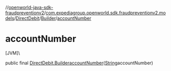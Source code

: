 //[openworld-java-sdk-fraudpreventionv2](../../../../index.md)/[com.expediagroup.openworld.sdk.fraudpreventionv2.models](../../index.md)/[DirectDebit](../index.md)/[Builder](index.md)/[accountNumber](account-number.md)

# accountNumber

[JVM]\

public final [DirectDebit.Builder](index.md)[accountNumber](account-number.md)([String](https://docs.oracle.com/javase/8/docs/api/java/lang/String.html)accountNumber)

